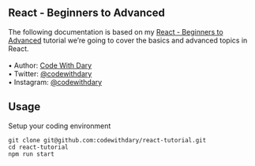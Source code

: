 ## React - Beginners to Advanced 

The following documentation is based on my [React - Beginners to Advanced](=) tutorial we’re going to cover the basics and advanced topics in React. <br> <br>
•	Author: [Code With Dary](https://github.com/codewithdary) <br>
•	Twitter: [@codewithdary](https://twitter.com/codewithdary) <br>
•	Instagram: [@codewithdary](https://www.instagram.com/codewithdary/) <br>

## Usage <br>
Setup your coding environment <br>
```
git clone git@github.com:codewithdary/react-tutorial.git
cd react-tutorial
npm run start
```
